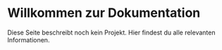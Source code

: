# Willkommen zur Dokumentation
Diese Seite beschreibt noch kein Projekt. Hier findest du alle relevanten Informationen.
